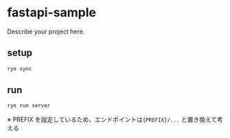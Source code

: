 # fastapi-sample

Describe your project here.

## setup

```sh
rye sync
```

## run

```sh
rye run server
```

※ PREFIX を設定しているため，エンドポイントは`{PREFIX}/...` と置き換えて考える
